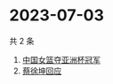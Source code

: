 # 2023-07-03

共 2 条

<!-- BEGIN -->
<!-- 最后更新时间 Mon Jul 03 2023 13:13:15 GMT+0800 (China Standard Time) -->

1. [中国女篮夺亚洲杯冠军](https://www.zhihu.com/search?q=中国女篮夺亚洲杯冠军)
1. [蔡徐坤回应](https://www.zhihu.com/search?q=蔡徐坤回应)

<!-- END -->
